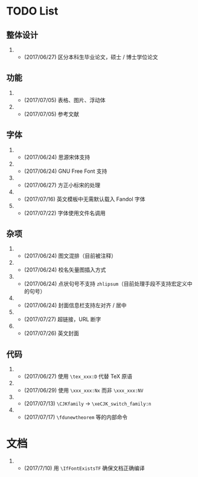 # TODO List

## 整体设计
1. - (2017/06/27) 区分本科生毕业论文，硕士 / 博士学位论文

## 功能
1. - (2017/07/05) 表格、图片、浮动体

2. - (2017/07/05) 参考文献

## 字体
1. - (2017/06/24) 思源宋体支持

2. - (2017/06/24) GNU Free Font 支持

3. - (2017/06/27) 方正小标宋的处理

4. - (2017/07/16) 英文模板中无需默认载入 Fandol 字体

5. - (2017/07/22) 字体使用文件名调用

## 杂项
1. - (2017/06/24) 图文混排（目前被注释）

2. - (2017/06/24) 校名矢量图插入方式

3. - (2017/06/24) 点状句号不支持 `zhlipsum`（目前处理手段不支持宏定义中的句号）

4. - (2017/06/24) 封面信息栏支持左对齐 / 居中

5. - (2017/07/27) 超链接，URL 断字

6. - (2017/07/26) 英文封面

## 代码
1. - (2017/06/27) 使用 `\tex_xxx:D` 代替 TeX 原语

2. - (2017/06/29) 使用 `\xxx_xxx:Nx` 而非 `\xxx_xxx:NV`

3. - (2017/07/13) `\CJKfamily` -> `\xeCJK_switch_family:n`

4. - (2017/07/17) `\fdunewtheorem` 等的内部命令

# 文档
1. - (2017/7/10) 用 `\IfFontExistsTF` 确保文档正确编译
